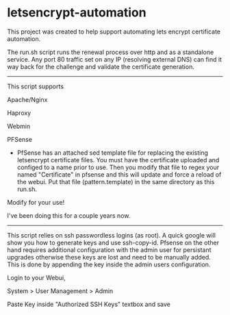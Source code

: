 # letsencrypt-automation


This project was created to help support automating lets encrypt certificate automation.

The run.sh script runs the renewal process over http and as a standalone service. 
Any port 80 traffic set on any IP (resolving external DNS) can find it way back
for the challenge and validate the certificate generation.


-----------
This script supports


Apache/Nginx


Haproxy


Webmin


PFSense


* PfSense has an attached sed template file for replacing the existing letsencrypt certificate files.
You must have the certificate uploaded and configed to a name prior to use. Then you modify that file to regex your 
named "Certificate" in pfsense and this will update and force a reload of the webui.
Put that file (pattern.template) in the same directory as this run.sh.

Modify for your use!

I've been doing this for a couple years now.



-----------


This script relies on ssh passwordless logins (as root). A quick google will show you how 
to generate keys and use ssh-copy-id. Pfsense on the other hand requires additional 
configuration with the admin user for persistant upgrades otherwise these keys are lost 
and need to be manually added. This is done by appending the key inside the admin users 
configuration.


Login to your Webui, 

System > User Management > Admin

Paste Key inside "Authorized SSH Keys" textbox and save
